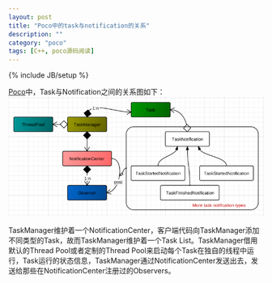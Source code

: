 ```yaml
---
layout: post
title: "Poco中的task与notification的关系"
description: ""
category: "poco"
tags: [C++, poco源码阅读]
---
```

{% include JB/setup %}

[Poco](http://blog.csdn.net/zero_lee/article/details/pocoproject.org/)中，Task与Notification之间的关系图如下：
![](/assets/image/1345812246_3183.png)

TaskManager维护着一个NotificationCenter，客户端代码向TaskManager添加不同类型的Task，故而TaskManager维护着一个Task List。TaskManager借用默认的Thread Pool或者定制的Thread Pool来启动每个Task在独自的线程中运行，Task运行的状态信息，TaskManager通过NotificationCenter发送出去，发送给那些在NotificationCenter注册过的Observers。
